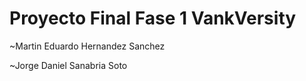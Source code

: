 # Proyecto Final Fase 1 VankVersity

~Martin Eduardo Hernandez Sanchez 

~Jorge Daniel Sanabria Soto
